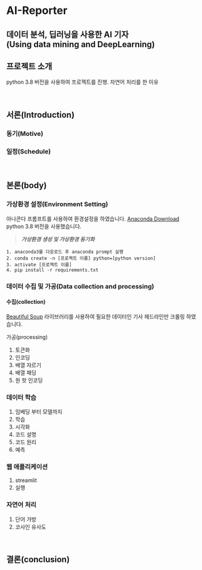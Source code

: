 <!--목표(계획) 설정-->
<!--일단 쓰고나서(틀을 잡고서) 꾸미자-->
AI-Reporter
=============
데이터 분석, 딥러닝을 사용한 AI 기자 
<br/>(Using data mining and DeepLearning)
--------------------
## 프로젝트 소개
python 3.8 버전을 사용하여 프로젝트를 진행.
자연어 처리를 한 이유

<br/>

## 서론(Introduction)
### 동기(Motive)

### 일정(Schedule)

<br/>

## 본론(body) 
### 가상환경 설정(Environment Setting)
아나콘다 프롬프트를 사용하여 환경설정을 하였습니다. [Anaconda Download](https://www.anaconda.com/products/individual)
<br/> 
python 3.8 버전을 사용했습니다. 
>***가상환경 생성 및 가상환경 동기화***
```
1. anaconda3를 다운로드 후 anaconda prompt 실행
2. conda create -n [프로젝트 이름] python=[python version]
3. activate [프로젝트 이름]
4. pip install -r requirements.txt
```

<!--I using the Anaconda prompt set up the project environment-->
<!--### 주요기능-->

### 데이터 수집 및 가공(Data collection and processing)
#### 수집(collection)

[Beautiful Soup](https://www.crummy.com/software/BeautifulSoup/bs4/doc/) 
라이브러리를 사용하여 필요한 데이터인 기사 헤드라인만 크롤링 하였습니다.  
<!--
1. 웹 크롤링
2. 데이터 저장 및 불러오기
-->

가공(processing)
1. 토큰화
2. 인코딩
3. 배열 자르기
4. 배열 패딩
5. 원 핫 인코딩

### 데이터 학습
1. 임베딩 부터 모델까지
2. 학습
3. 시각화
4. 코드 설명
5. 코드 원리
6. 예측

### 웹 애플리케이션
1. streamlit
2. 실행

### 자연어 처리
1. 단어 가방
2. 코사인 유사도

<br/>

## 결론(conclusion)<!--느낀점, 알게된점, 깨닳은 점, 새롭게 앞으로 무언가를 해결하고 싶은가-->
